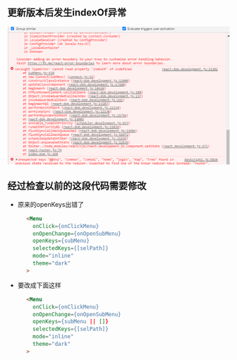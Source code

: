 ## 更新版本后发生indexOf异常
![异常](799cdb5c135ca4fadbd749d1e82f992.png)

## 经过检查以前的这段代码需要修改
- 原来的openKeys出错了
```html
      <Menu
        onClick={onClickMenu}
        onOpenChange={onOpenSubMenu}
        openKeys={subMenu}
        selectedKeys={[selPath]}
        mode="inline"
        theme="dark"
      >
```

- 要改成下面这样
```html
      <Menu
        onClick={onClickMenu}
        onOpenChange={onOpenSubMenu}
        openKeys={subMenu || []}
        selectedKeys={[selPath]}
        mode="inline"
        theme="dark"
      >
```